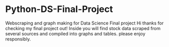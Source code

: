 # Python-DS-Final-Project
Webscraping and graph making for Data Science Final project
Hi thanks for checking my final project out!
Inside you will find stock data scraped from several sources and compiled into graphs and tables.
please enjoy responsibly.
